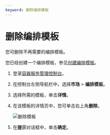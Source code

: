 ```yaml
---
keyword: 删除编排模板
---
```


# 删除编排模板

您可删除不再需要的编排模板。

您已经创建一个编排模板，参见[创建编排模板](/intl.zh-CN/Kubernetes集群用户指南/应用市场/模板管理/创建编排模板.md)。

1.  登录[容器服务管理控制台](https://cs.console.aliyun.com)。

2.  在控制台左侧导航栏中，选择**市场** \> **编排模板**。

3.  选择所需的模板，单击**详情**。

4.  在该模板的详情页中，您可单击右上角**删除**。

    ![删除模板](https://static-aliyun-doc.oss-accelerate.aliyuncs.com/assets/img/zh-CN/5006659951/p8906.png)

5.  在**提示**对话框中，单击**确定**。


